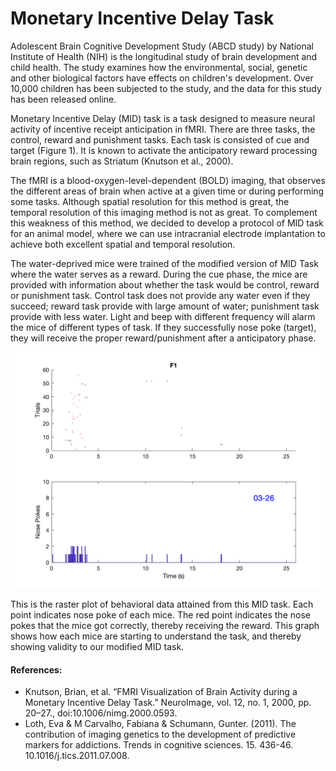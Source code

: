 # Monetary Incentive Delay Task

Adolescent Brain Cognitive Development Study (ABCD study) by National Institute of Health (NIH) is the longitudinal study of brain development and child health. The study examines how the environmental, social, genetic and other biological factors have effects on children's development. Over 10,000 children has been subjected to the study, and the data for this study has been released online. 

Monetary Incentive Delay (MID) task is a task designed to measure neural activity of incentive receipt anticipation in fMRI. There are three tasks, the control, reward and punishment tasks. Each task is consisted of cue and target (Figure 1). It is known to activate the anticipatory reward processing brain regions, such as Striatum (Knutson et al., 2000). 

The fMRI is a blood-oxygen-level-dependent (BOLD) imaging, that observes the different areas of brain when active at a given time or during performing some tasks. Although spatial resolution for this method is great, the temporal resolution of this imaging method is not as great. To complement this weakness of this method, we decided to develop a protocol of MID task for an animal model, where we can use intracranial electrode implantation to achieve both excellent spatial and temporal resolution. 

The water-deprived mice were trained of the modified version of MID Task where the water serves as a reward. During the cue phase, the mice are provided with information about whether the task would be control, reward or punishment task. Control task does not provide any water even if they succeed; reward task provide with large amount of water; punishment task provide with less water.  Light and beep with different frequency will alarm the mice of different types of task. If they successfully nose poke (target), they will receive the proper reward/punishment after a anticipatory phase. 

![Test Image 1](https://github.com/chloesjung/MID-Task/blob/main/2019-03-26/F1%202019-03-26.png)

This is the raster plot of behavioral data attained from this MID task. Each point indicates nose poke of each mice. The red point indicates the nose pokes that the mice got correctly, thereby receiving the reward. This graph shows how each mice are starting to understand the task, and thereby showing validity to our modified MID task. 

#### References:
- Knutson, Brian, et al. “FMRI Visualization of Brain Activity during a Monetary Incentive Delay Task.” NeuroImage, vol. 12, no. 1, 2000, pp. 20–27., doi:10.1006/nimg.2000.0593. 
- Loth, Eva & M Carvalho, Fabiana & Schumann, Gunter. (2011). The contribution of imaging genetics to the development of predictive markers for addictions. Trends in cognitive sciences. 15. 436-46. 10.1016/j.tics.2011.07.008. 

